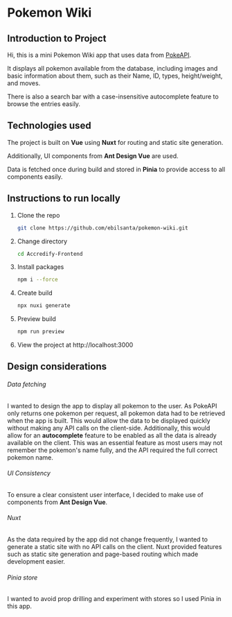# Pokemon Wiki
 
## Introduction to Project
Hi, this is a mini Pokemon Wiki app that uses data from [PokeAPI](https://pokeapi.co/). 
  
It displays all pokemon available from the database, including images and basic information about them, such as their Name, ID, types, height/weight, and moves. 
  
There is also a search bar with a case-insensitive autocomplete feature to browse the entries easily.  

## Technologies used
The project is built on **Vue** using **Nuxt** for routing and static site generation. 
  
Additionally, UI components from **Ant Design Vue** are used.  
  
Data is fetched once during build and stored in **Pinia** to provide access to all components easily. 

## Instructions to run locally
1. Clone the repo 
   ```sh
   git clone https://github.com/ebilsanta/pokemon-wiki.git
   ```
2. Change directory
   ```sh
   cd Accredify-Frontend
   ```
3. Install packages
   ```sh
   npm i --force
   ```  
4. Create build
    ```sh
   npx nuxi generate
   ``` 
5. Preview build
   ```sh
   npm run preview
   ```  
5. View the project at http://localhost:3000  

## Design considerations
###### Data fetching
I wanted to design the app to display all pokemon to the user. As PokeAPI only returns one pokemon per request, all pokemon data had to be retrieved when the app is built. This would allow the data to be displayed quickly without making any API calls on the client-side. Additionally, this would allow for an **autocomplete** feature to be enabled as all the data is already available on the client. This was an essential feature as most users may not remember the pokemon's name fully, and the API required the full correct pokemon name. 
###### UI Consistency
To ensure a clear consistent user interface, I decided to make use of components from **Ant Design Vue**.  
###### Nuxt
As the data required by the app did not change frequently, I wanted to generate a static site with no API calls on the client. Nuxt provided features such as static site generation and page-based routing which made development easier. 
###### Pinia store
I wanted to avoid prop drilling and experiment with stores so I used Pinia in this app. 
